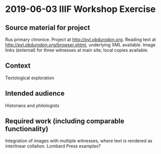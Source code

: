 # 2019-06-03 IIIF Workshop Exercise

## Source material for project

Rus primary chronice. Project at <http://pvl.obdurodon.org>. Reading text at <http://pvl.obdurodon.org/browser.xhtml>, underlying XML available. Image links (external) for three witnesses at main site; local copies available.

## Context

Textological exploration

## Intended audience

Historians and philologists

## Required work (including comparable functionality)

Integration of images with multiple witnesses, where text is rendered as interlinear collation. Lombard Press examples?